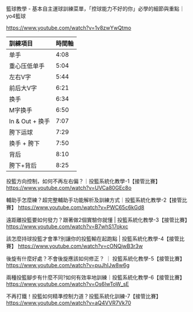 籃球教學 - 基本自主運球訓練菜單，「控球能力不好的你」必學的細節與重點｜yo4籃球

https://www.youtube.com/watch?v=1v8zwYwQtmo

|訓練項目 | 時間軸 |
| :- | :- |
|单手|4:08|
|重心压低单手|5:04|
|左右V字|5:44|
|前后大V字|6:21|
|换手|6:34|
|M字换手|6:50|
|In & Out + 换手|7:07 |
|胯下运球|7:29|
|换手 + 胯下|7:50|
|背后|8:10|
|胯下+背后|8:25|

投籃方向控制，如何不再左右偏？｜投籃系統化教學-1【接管比賽】
https://www.youtube.com/watch?v=UVCa80GEc8o

輔助手怎麼練？超完整輔助手功能解析及訓練方式｜投籃系統化教學-2【接管比賽】
https://www.youtube.com/watch?v=PWC65c6kGd8

遠距離投籃要如何發力？跟著做2個實驗你就懂 | 投籃系統化教學-3【接管比賽】
https://www.youtube.com/watch?v=B7whS17okxc

該怎麼持球投籃才會準?別讓你的投籃輸在起跑點 | 投籃系統化教學-4【接管比賽】
https://www.youtube.com/watch?v=cONQjwB3r3w

後旋有什麼好處？不會後旋應該如何修正？ ｜ 投籃系統化教學-5【接管比賽】
https://www.youtube.com/watch?v=puJhIJw8w6g

兩種投籃腳步有什麼不同?如何有效率地訓練｜投籃系統化教學-6【接管比賽】
https://www.youtube.com/watch?v=Os6lwToW_sE

不再打鐵！投籃如何精準控制力道？投籃系統化訓練-7【接管比賽】
https://www.youtube.com/watch?v=aQ4VVR7Vk70
